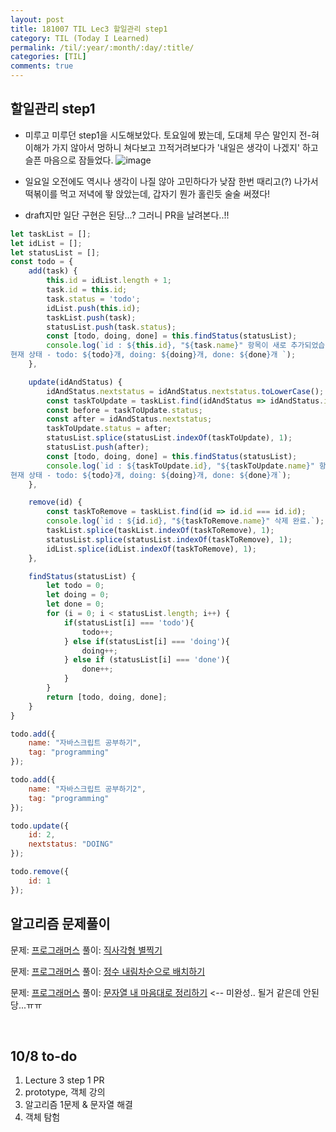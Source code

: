 ```yaml
---
layout: post
title: 181007 TIL Lec3 할일관리 step1 
category: TIL (Today I Learned)
permalink: /til/:year/:month/:day/:title/
categories: [TIL]
comments: true
---
```


## 할일관리 step1
- 미루고 미루던 step1을 시도해보았다. 토요일에 봤는데, 도대체 무슨 말인지 전-혀 이해가 가지 않아서 멍하니 쳐다보고 끄적거려보다가 '내일은 생각이 나겠지' 하고 슬픈 마음으로 잠들었다. 
![image](https://user-images.githubusercontent.com/40848630/46588716-9cac8280-cadb-11e8-8cb6-f85408075309.png)

- 일요일 오전에도 역시나 생각이 나질 않아 고민하다가 낮잠 한번 때리고(?) 나가서 떡볶이를 먹고 저녁에 뙇 앉았는데, 갑자기 뭔가 홀린듯 술술 써졌다! 

- draft지만 일단 구현은 된당...? 그러니 PR을 날려본다..!! 

```javascript
let taskList = [];
let idList = [];
let statusList = [];
const todo = {
    add(task) {
        this.id = idList.length + 1;
        task.id = this.id;
        task.status = 'todo';
        idList.push(this.id);
        taskList.push(task);
        statusList.push(task.status);
        const [todo, doing, done] = this.findStatus(statusList);
        console.log(`id : ${this.id}, "${task.name}" 항목이 새로 추가되었습니다.
현재 상태 - todo: ${todo}개, doing: ${doing}개, done: ${done}개 `);
    },

    update(idAndStatus) {
        idAndStatus.nextstatus = idAndStatus.nextstatus.toLowerCase();
        const taskToUpdate = taskList.find(idAndStatus => idAndStatus.id === this.id);
        const before = taskToUpdate.status;
        const after = idAndStatus.nextstatus;
        taskToUpdate.status = after;
        statusList.splice(statusList.indexOf(taskToUpdate), 1);
        statusList.push(after);
        const [todo, doing, done] = this.findStatus(statusList);
        console.log(`id : ${taskToUpdate.id}, "${taskToUpdate.name}" 항목이 (${before} => ${after}) 상태로 업데이트되었습니다. 
현재 상태 - todo: ${todo}개, doing: ${doing}개, done: ${done}개`);
    },

    remove(id) {
        const taskToRemove = taskList.find(id => id.id === id.id);
        console.log(`id : ${id.id}, "${taskToRemove.name}" 삭제 완료.`);
        taskList.splice(taskList.indexOf(taskToRemove), 1);
        statusList.splice(statusList.indexOf(taskToRemove), 1);
        idList.splice(idList.indexOf(taskToRemove), 1);
    },

    findStatus(statusList) {
        let todo = 0;
        let doing = 0;
        let done = 0;
        for (i = 0; i < statusList.length; i++) {
            if(statusList[i] === 'todo'){
                todo++;
            } else if(statusList[i] === 'doing'){
                doing++;
            } else if (statusList[i] === 'done'){
                done++;
            }
        }
        return [todo, doing, done];
    }
}

todo.add({
    name: "자바스크립트 공부하기",
    tag: "programming"
});

todo.add({
    name: "자바스크립트 공부하기2",
    tag: "programming"
});

todo.update({
    id: 2,
    nextstatus: "DOING"
});

todo.remove({
    id: 1
});
```

## 알고리즘 문제풀이
문제: [프로그래머스](https://programmers.co.kr/learn/courses/30/lessons/12969?language=javascript)
풀이: 
[직사각형 별찍기](https://gist.github.com/developersoom/5edb7002bed420f4b1ceb4503cd262cc)

문제: [프로그래머스](https://programmers.co.kr/learn/courses/30/lessons/12933?language=javascript)
풀이: [정수 내림차순으로 배치하기](https://gist.github.com/developersoom/70b104a567211191f9e43c47cd3b0925)

문제: [프로그래머스](https://programmers.co.kr/learn/courses/30/lessons/12915?language=javascript)
풀이: [문자열 내 마음대로 정리하기](https://gist.github.com/developersoom/a8b545a2f2c1473d4ab346383fd9aaaf) <-- 미완성.. 될거 같은데 안된당...ㅠㅠ 


<br>

## 10/8 to-do
1. Lecture 3 step 1 PR
2. prototype, 객체 강의
3. 알고리즘 1문제 & 문자열 해결 
4. 객체 탐험
